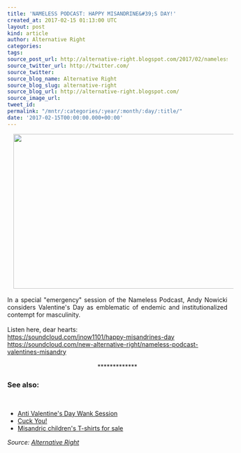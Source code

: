 ```yaml
---
title: 'NAMELESS PODCAST: HAPPY MISANDRINE&#39;S DAY!'
created_at: 2017-02-15 01:13:00 UTC
layout: post
kind: article
author: Alternative Right
categories: 
tags: 
source_post_url: http://alternative-right.blogspot.com/2017/02/nameless-podcast-happy-misandrines-day.html
source_twitter_url: http://twitter.com/
source_twitter: 
source_blog_name: Alternative Right
source_blog_slug: alternative-right
source_blog_url: http://alternative-right.blogspot.com/
source_image_url: 
tweet_id: 
permalink: "/mntr/:categories/:year/:month/:day/:title/"
date: '2017-02-15T00:00:00.000+00:00'
---
```

<div dir="ltr" style="text-align: left;" trbidi="on"><div class="separator" style="clear: both; text-align: center;"><a href="https://1.bp.blogspot.com/-pYyhich32hY/WKQJJMAsonI/AAAAAAAAVXk/_HvEur9rFJ41HOrNFH978En3IwYt6i4fwCEw/s1600/Suffragettes.jpg" imageanchor="1" style="margin-left: 1em; margin-right: 1em;"><img border="0" height="354" src="https://1.bp.blogspot.com/-pYyhich32hY/WKQJJMAsonI/AAAAAAAAVXk/_HvEur9rFJ41HOrNFH978En3IwYt6i4fwCEw/s400/Suffragettes.jpg" width="550" /></a></div><br /><div style="text-align: justify;">In a special "emergency" session of the Nameless Podcast, Andy Nowicki considers Valentine's Day as emblematic of endemic and institutionalized contempt for masculinity. <br /><br /><a name='more'></a>Listen here, dear hearts:<br /><div style="text-align: justify;"><a href="https://soundcloud.com/jnow1101/happy-misandrines-day" target="_blank">https://soundcloud.com/jnow1101/happy-misandrines-day</a><br /><a href="https://soundcloud.com/new-alternative-right/nameless-podcast-valentines-misandry">https://soundcloud.com/new-alternative-right/nameless-podcast-valentines-misandry</a></div><div style="text-align: justify;"><br /></div><div style="text-align: justify;"><div style="text-align: center;">*************</div></div><div style="text-align: justify;"><h3>See also:</h3></div><div style="text-align: justify;"><br /><ul><li><a href="http://alternative-right.blogspot.com/2015/02/anti-valentines-day-wank.html" target="_blank">Anti Valentine's Day Wank Session</a></li><li><a href="http://alternative-right.blogspot.com/2015/07/cuck-you.html" target="_blank">Cuck You!</a></li><li><a href="https://www.zazzle.com/im_cute_my_moms_cute_my_dad_funny_baby_tee-235727898909441482" target="_blank">Misandric children's T-shirts for sale</a></li></ul></div></div></div><img src="http://feeds.feedburner.com/~r/blogspot/SBfLZ/~4/euALxaBR3yE" height="1" width="1" alt=""/><div class="">
    <i>Source: <a href="http://alternative-right.blogspot.com/">Alternative Right</a></i>
</div>
